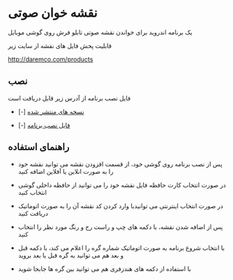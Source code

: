  
# نقشه خوان صوتی


یک برنامه اندروید برای خواندن نقشه صوتی تابلو فرش روی گوشی موبایل


قابلیت پخش فایل های نقشه از سایت زیر

http://daremco.com/products

## نصب

فایل نصب برنامه از آدرس زیر قابل دریافت است

* [-] [نسخه های منتشر شده](https://github.com/mrbm2007/NaghsheKhan/releases/)

* [-] [فایل نصب برنامه](https://github.com/mrbm2007/NaghsheKhan/raw/master/app/app-release.apk)


## راهنمای استفاده

* پس از نصب برنامه روی گوشی خود، از قسمت افزودن نقشه می توانید نقشه خود را به صورت انلاین یا آفلاین اضافه کنید

* در صورت انتخاب کارت حافظه فایل نقشه خود را می توانید از حافظه داخلی گوشی انتخاب کنید 

* در صورت انتخاب اینترنتی می توانیدبا وارد کردن کد نقشه آن را به صورت اتوماتیک دریافت کنید

* پس از اضافه شدن نقشه، با دکمه های چپ و راست رج و رنگ مورد نظر را انتخاب کنید

* با انتخاب شروع برنامه به صورت اتوماتیک شماره گره را اعلام می کند، با دکمه قبل و بعد هم می توانید به گره قبل یا بعد بروید

* با استفاده از دکمه های هندزفری هم می توانید بین گره ها جابجا شوید
